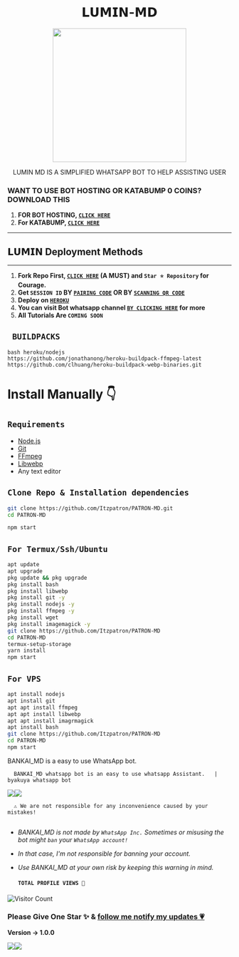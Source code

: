 <h1 align="center">𝗟𝗨𝗠𝗜𝗡-𝗠𝗗<br></h1>
<p align="center">
<img src="https://i.imgur.com/QNvEMVB.jpeg" height="300" />
</p>

<p align="center">
LUMIN MD IS A SIMPLIFIED WHATSAPP BOT TO HELP ASSISTING USER


### WANT TO USE BOT HOSTING OR KATABUMP 0 COINS? DOWNLOAD THIS
 
 1.  **FOR BOT HOSTING, [`CLICK HERE`](https://bot-hosting.net/)**
 2.  **For KATABUMP, [`CLICK HERE`](https://katabump.com/en/)**

------


## 𝗟𝗨𝗠𝗜𝗡 Deployment Methods
---
1.  **Fork Repo First, [`CLICK HERE`](https://github.com/Awesome-DC/LUMIN-MD.git) (A MUST) and `Star ⭐ Repository` for Courage.**
2.  **Get `SESSION ID` BY [`PAIRING CODE`](https://bankai-renew.onrender.com) 
 OR BY [`SCANNING QR CODE`](https://bankai-renew.onrender.com/wasiqr)** 
3. **Deploy on [`HEROKU`](https://dashboard.heroku.com/new?template=https://github.com/Awesome-DC/BANKAI_MD)**
8. **You can visit Bot whatsapp channel [`BY CLICKING HERE`](https://whatsapp.com/channel/0Z) for more**
9. **All Tutorials Are `COMING SOON`**

## ` BUILDPACKS`

```
bash heroku/nodejs
https://github.com/jonathanong/heroku-buildpack-ffmpeg-latest
https://github.com/clhuang/heroku-buildpack-webp-binaries.git
```


# Install Manually 👇
## `Requirements`
* [Node.js](https://nodejs.org/en/)
* [Git](https://git-scm.com/downloads)
* [FFmpeg](https://github.com/BtbN/FFmpeg-Builds/releases/download/autobuild-2020-12-08-13-03/ffmpeg-n4.3.1-26-gca55240b8c-win64-gpl-4.3.zip)
* [Libwebp](https://developers.google.com/speed/webp/download)
* Any text editor
## `Clone Repo & Installation dependencies`
```bash
git clone https://github.com/Itzpatron/PATRON-MD.git
cd PATRON-MD

npm start
```
## `For Termux/Ssh/Ubuntu`
```bash
apt update
apt upgrade
pkg update && pkg upgrade
pkg install bash
pkg install libwebp
pkg install git -y
pkg install nodejs -y 
pkg install ffmpeg -y 
pkg install wget
pkg install imagemagick -y
git clone https://github.com/Itzpatron/PATRON-MD
cd PATRON-MD
termux-setup-storage
yarn install
npm start
```
## `For VPS`
```bash
apt install nodejs 
apt install git 
apt apt install ffmpeg 
apt apt install libwebp 
apt apt install imagrmagick
apt install bash
git clone https://github.com/Itzpatron/PATRON-MD
cd PATRON-MD
npm start
```


BANKAI_MD is a easy to use WhatsApp bot. 

      BANKAI_MD whatsapp bot is an easy to use whatsapp Assistant.   |  byakuya whatsapp bot

  <a><img src='https://i.imgur.com/LyHic3i.gif'/></a><a><img src='https://i.imgur.com/LyHic3i.gif'/></a>

      ⚠️ We are not responsible for any inconvenience caused by your mistakes!
  
## 

- *BANKAI_MD is not made by `WhatsApp Inc.` Sometimes or misusing the bot might `ban` your `WhatsApp account!`*
- *In that case, I'm not responsible for banning your account.*
- *Use BANKAI_MD at your own risk by keeping this warning in mind.*
  
  #### ```TOTAL PROFILE VIEWS 🧚```
![Visitor Count](https://profile-counter.glitch.me/Awesome-DC/count.svg)


### Please Give One Star ✨ & [follow me notify my updates 💗](https://github.com/Awesome-DC)
<b>Version -> 1.0.0</b>

<a><img src='https://i.imgur.com/LyHic3i.gif'/></a><a><img src='https://i.imgur.com/LyHic3i.gif'/></a>
